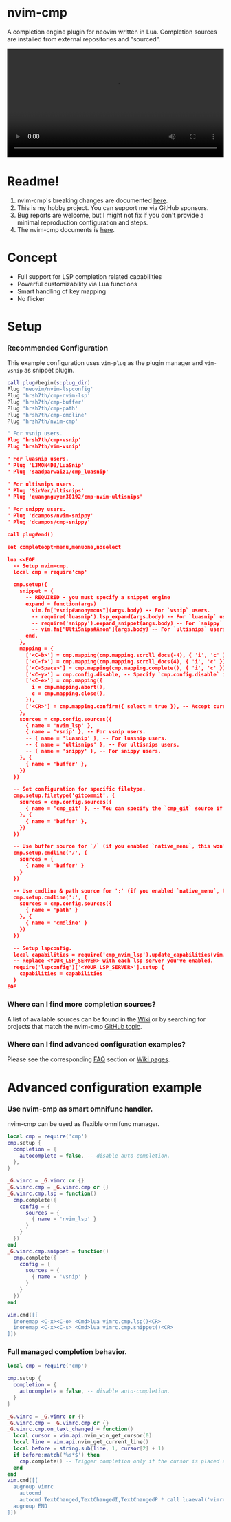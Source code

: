 # nvim-cmp

A completion engine plugin for neovim written in Lua.
Completion sources are installed from external repositories and "sourced".

<video src="https://user-images.githubusercontent.com/629908/139000570-3ac39587-a88b-43c6-b35e-207489719359.mp4" width="100%"></video>

Readme!
====================

1. nvim-cmp's breaking changes are documented [here](https://github.com/hrsh7th/nvim-cmp/issues/231).
2. This is my hobby project. You can support me via GitHub sponsors.
3. Bug reports are welcome, but I might not fix if you don't provide a minimal reproduction configuration and steps.
4. The nvim-cmp documents is [here](./doc/cmp.txt).



Concept
====================

- Full support for LSP completion related capabilities
- Powerful customizability via Lua functions
- Smart handling of key mapping
- No flicker



Setup
====================

### Recommended Configuration

This example configuration uses `vim-plug` as the plugin manager and `vim-vsnip` as snippet plugin.

```lua
call plug#begin(s:plug_dir)
Plug 'neovim/nvim-lspconfig'
Plug 'hrsh7th/cmp-nvim-lsp'
Plug 'hrsh7th/cmp-buffer'
Plug 'hrsh7th/cmp-path'
Plug 'hrsh7th/cmp-cmdline'
Plug 'hrsh7th/nvim-cmp'

" For vsnip users.
Plug 'hrsh7th/cmp-vsnip'
Plug 'hrsh7th/vim-vsnip'

" For luasnip users.
" Plug 'L3MON4D3/LuaSnip'
" Plug 'saadparwaiz1/cmp_luasnip'

" For ultisnips users.
" Plug 'SirVer/ultisnips'
" Plug 'quangnguyen30192/cmp-nvim-ultisnips'

" For snippy users.
" Plug 'dcampos/nvim-snippy'
" Plug 'dcampos/cmp-snippy'

call plug#end()

set completeopt=menu,menuone,noselect

lua <<EOF
  -- Setup nvim-cmp.
  local cmp = require'cmp'

  cmp.setup({
    snippet = {
      -- REQUIRED - you must specify a snippet engine
      expand = function(args)
        vim.fn["vsnip#anonymous"](args.body) -- For `vsnip` users.
        -- require('luasnip').lsp_expand(args.body) -- For `luasnip` users.
        -- require('snippy').expand_snippet(args.body) -- For `snippy` users.
        -- vim.fn["UltiSnips#Anon"](args.body) -- For `ultisnips` users.
      end,
    },
    mapping = {
      ['<C-b>'] = cmp.mapping(cmp.mapping.scroll_docs(-4), { 'i', 'c' }),
      ['<C-f>'] = cmp.mapping(cmp.mapping.scroll_docs(4), { 'i', 'c' }),
      ['<C-Space>'] = cmp.mapping(cmp.mapping.complete(), { 'i', 'c' }),
      ['<C-y>'] = cmp.config.disable, -- Specify `cmp.config.disable` if you want to remove the default `<C-y>` mapping.
      ['<C-e>'] = cmp.mapping({
        i = cmp.mapping.abort(),
        c = cmp.mapping.close(),
      }),
      ['<CR>'] = cmp.mapping.confirm({ select = true }), -- Accept currently selected item. Set `select` to `false` to only confirm explicitly selected items.
    },
    sources = cmp.config.sources({
      { name = 'nvim_lsp' },
      { name = 'vsnip' }, -- For vsnip users.
      -- { name = 'luasnip' }, -- For luasnip users.
      -- { name = 'ultisnips' }, -- For ultisnips users.
      -- { name = 'snippy' }, -- For snippy users.
    }, {
      { name = 'buffer' },
    })
  })

  -- Set configuration for specific filetype.
  cmp.setup.filetype('gitcommit', {
    sources = cmp.config.sources({
      { name = 'cmp_git' }, -- You can specify the `cmp_git` source if you were installed it.
    }, {
      { name = 'buffer' },
    })
  })

  -- Use buffer source for `/` (if you enabled `native_menu`, this won't work anymore).
  cmp.setup.cmdline('/', {
    sources = {
      { name = 'buffer' }
    }
  })

  -- Use cmdline & path source for ':' (if you enabled `native_menu`, this won't work anymore).
  cmp.setup.cmdline(':', {
    sources = cmp.config.sources({
      { name = 'path' }
    }, {
      { name = 'cmdline' }
    })
  })

  -- Setup lspconfig.
  local capabilities = require('cmp_nvim_lsp').update_capabilities(vim.lsp.protocol.make_client_capabilities())
  -- Replace <YOUR_LSP_SERVER> with each lsp server you've enabled.
  require('lspconfig')['<YOUR_LSP_SERVER>'].setup {
    capabilities = capabilities
  }
EOF
```

### Where can I find more completion sources?

A list of available sources can be found in the [Wiki](https://github.com/hrsh7th/nvim-cmp/wiki/List-of-sources) or by searching for projects that match the nvim-cmp [GitHub topic](https://github.com/topics/nvim-cmp).

### Where can I find advanced configuration examples?

Please see the corresponding [FAQ](#how-to-show-name-of-item-kind-and-source-like-compe) section or [Wiki pages](https://github.com/hrsh7th/nvim-cmp/wiki).


Advanced configuration example
====================

### Use nvim-cmp as smart omnifunc handler.

nvim-cmp can be used as flexible omnifunc manager.

```lua
local cmp = require('cmp')
cmp.setup {
  completion = {
    autocomplete = false, -- disable auto-completion.
  },
}

_G.vimrc = _G.vimrc or {}
_G.vimrc.cmp = _G.vimrc.cmp or {}
_G.vimrc.cmp.lsp = function()
  cmp.complete({
    config = {
      sources = {
        { name = 'nvim_lsp' }
      }
    }
  })
end
_G.vimrc.cmp.snippet = function()
  cmp.complete({
    config = {
      sources = {
        { name = 'vsnip' }
      }
    }
  })
end

vim.cmd([[
  inoremap <C-x><C-o> <Cmd>lua vimrc.cmp.lsp()<CR>
  inoremap <C-x><C-s> <Cmd>lua vimrc.cmp.snippet()<CR>
]])
```

### Full managed completion behavior.

```lua
local cmp = require('cmp')

cmp.setup {
  completion = {
    autocomplete = false, -- disable auto-completion.
  }
}

_G.vimrc = _G.vimrc or {}
_G.vimrc.cmp = _G.vimrc.cmp or {}
_G.vimrc.cmp.on_text_changed = function()
  local cursor = vim.api.nvim_win_get_cursor(0)
  local line = vim.api.nvim_get_current_line()
  local before = string.sub(line, 1, cursor[2] + 1)
  if before:match('%s*$') then
    cmp.complete() -- Trigger completion only if the cursor is placed at the end of line.
  end
end
vim.cmd([[
  augroup vimrc
    autocmd
    autocmd TextChanged,TextChangedI,TextChangedP * call luaeval('vimrc.cmp.on_text_changed()')
  augroup END
]])
```



